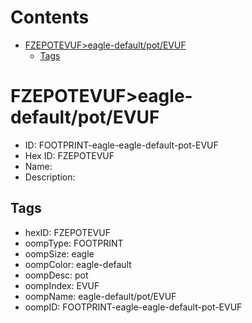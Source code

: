 



Contents
========

* [FZEPOTEVUF>eagle-default/pot/EVUF](#fzepotevufeagle-defaultpotevuf)
	* [Tags](#tags)

# FZEPOTEVUF>eagle-default/pot/EVUF

- ID: FOOTPRINT-eagle-eagle-default-pot-EVUF
- Hex ID: FZEPOTEVUF
- Name: 
- Description: 

## Tags

- hexID: FZEPOTEVUF
- oompType: FOOTPRINT
- oompSize: eagle
- oompColor: eagle-default
- oompDesc: pot
- oompIndex: EVUF
- oompName: eagle-default/pot/EVUF
- oompID: FOOTPRINT-eagle-eagle-default-pot-EVUF
